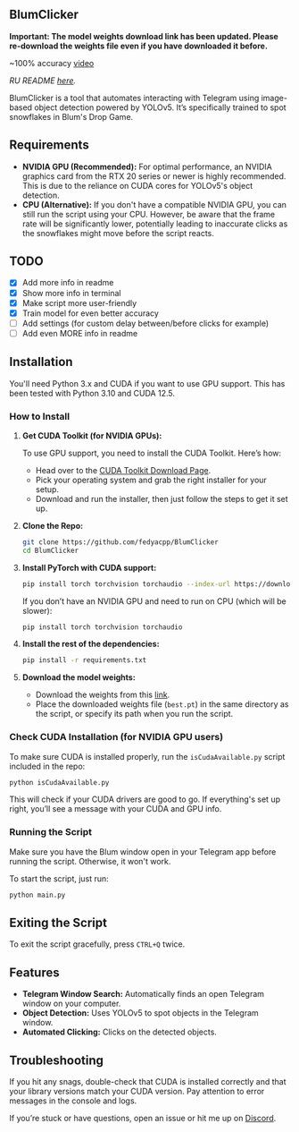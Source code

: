 ## BlumClicker

**Important: The model weights download link has been updated. Please re-download the weights file even if you have downloaded it before.**

~100% accuracy [video](https://photos.app.goo.gl/YBA8ETyRXX5Evym99)

*RU README [here](https://github.com/fedyacpp/BlumClicker/blob/main/README_ru.md).*

BlumClicker is a tool that automates interacting with Telegram using image-based object detection powered by YOLOv5. It’s specifically trained to spot snowflakes in Blum's Drop Game.

## Requirements

* **NVIDIA GPU (Recommended):** For optimal performance, an NVIDIA graphics card from the RTX 20 series or newer is highly recommended. This is due to the reliance on CUDA cores for YOLOv5's object detection. 
* **CPU (Alternative):**  If you don't have a compatible NVIDIA GPU, you can still run the script using your CPU. However, be aware that the frame rate will be significantly lower, potentially leading to inaccurate clicks as the snowflakes might move before the script reacts.

## TODO

- [x] Add more info in readme
- [x] Show more info in terminal
- [x] Make script more user-friendly
- [x] Train model for even better accuracy
- [ ] Add settings (for custom delay between/before clicks for example)
- [ ] Add even MORE info in readme

## Installation

You'll need Python 3.x and CUDA if you want to use GPU support. This has been tested with Python 3.10 and CUDA 12.5.

### How to Install

1. **Get CUDA Toolkit (for NVIDIA GPUs):**

   To use GPU support, you need to install the CUDA Toolkit. Here’s how:

   - Head over to the [CUDA Toolkit Download Page](https://developer.nvidia.com/cuda-downloads).
   - Pick your operating system and grab the right installer for your setup.
   - Download and run the installer, then just follow the steps to get it set up.

2. **Clone the Repo:**
   ```bash
   git clone https://github.com/fedyacpp/BlumClicker
   cd BlumClicker
   ```

3. **Install PyTorch with CUDA support:**
   ```bash
   pip install torch torchvision torchaudio --index-url https://download.pytorch.org/whl/cu121
   ```

   If you don’t have an NVIDIA GPU and need to run on CPU (which will be slower):
   ```bash
   pip install torch torchvision torchaudio
   ```

4. **Install the rest of the dependencies:**
   ```bash
   pip install -r requirements.txt
   ```

5. **Download the model weights:**
   - Download the weights from this [link](https://drive.google.com/file/d/1lUTl4GulseoWs_vhPnYp0qkIYaumKMNg/view?usp=sharing).
   - Place the downloaded weights file (`best.pt`) in the same directory as the script, or specify its path when you run the script.

### Check CUDA Installation (for NVIDIA GPU users)

To make sure CUDA is installed properly, run the `isCudaAvailable.py` script included in the repo:

```bash
python isCudaAvailable.py
```

This will check if your CUDA drivers are good to go. If everything's set up right, you’ll see a message with your CUDA and GPU info.

### Running the Script

Make sure you have the Blum window open in your Telegram app before running the script. Otherwise, it won't work.

To start the script, just run:
```bash
python main.py
```

## Exiting the Script

To exit the script gracefully, press `CTRL+Q` twice.

## Features

- **Telegram Window Search:** Automatically finds an open Telegram window on your computer.
- **Object Detection:** Uses YOLOv5 to spot objects in the Telegram window.
- **Automated Clicking:** Clicks on the detected objects.

## Troubleshooting

If you hit any snags, double-check that CUDA is installed correctly and that your library versions match your CUDA version. Pay attention to error messages in the console and logs.

If you’re stuck or have questions, open an issue or hit me up on [Discord](https://discord.com/users/fedyacpp). 
